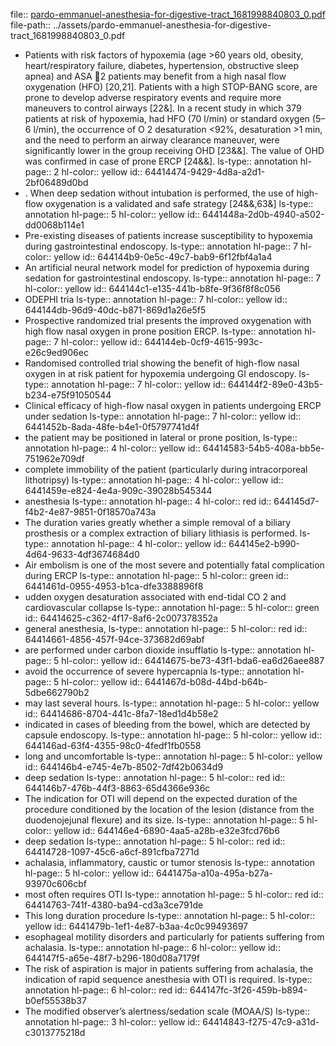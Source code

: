 file:: [pardo-emmanuel-anesthesia-for-digestive-tract_1681998840803_0.pdf](../assets/pardo-emmanuel-anesthesia-for-digestive-tract_1681998840803_0.pdf)
file-path:: ../assets/pardo-emmanuel-anesthesia-for-digestive-tract_1681998840803_0.pdf

- Patients with risk factors of hypoxemia (age >60 years old, obesity, heart/respiratory failure, diabetes, hypertension, obstructive sleep apnea) and ASA 2 patients may benefit from a high nasal flow oxygenation (HFO) [20,21]. Patients with a high STOP-BANG score, are prone to develop adverse respiratory events and require more maneuvers to control airways [22&]. In a recent study in which 379 patients at risk of hypoxemia, had HFO (70 l/min) or standard oxygen (5–6 l/min), the occurrence of O 2 desaturation <92%, desaturation >1 min, and the need to perform an airway clearance maneuver, were significantly lower in the group receiving OHD [23&&]. The value of OHD was confirmed in case of prone ERCP [24&&].
  ls-type:: annotation
  hl-page:: 2
  hl-color:: yellow
  id:: 64414474-9429-4d8a-a2d1-2bf06489d0bd
- . When deep sedation without intubation is performed, the use of high-flow oxygenation is a validated and safe strategy [24&&,63&]
  ls-type:: annotation
  hl-page:: 5
  hl-color:: yellow
  id:: 6441448a-2d0b-4940-a502-dd0068b114e1
- Pre-existing diseases of patients increase susceptibility to hypoxemia during gastrointestinal endoscopy.
  ls-type:: annotation
  hl-page:: 7
  hl-color:: yellow
  id:: 644144b9-0e5c-49c7-bab9-6f12fbf4a1a4
- An artificial neural network model for prediction of hypoxemia during sedation for gastrointestinal endoscopy.
  ls-type:: annotation
  hl-page:: 7
  hl-color:: yellow
  id:: 644144c1-e135-441b-b8fe-9f36f8f8c056
- ODEPHI tria
  ls-type:: annotation
  hl-page:: 7
  hl-color:: yellow
  id:: 644144db-96d9-40dc-b871-869d1a26e5f5
- Prospective randomized trial presents the improved oxygenation with high flow nasal oxygen in prone position ERCP.
  ls-type:: annotation
  hl-page:: 7
  hl-color:: yellow
  id:: 644144eb-0cf9-4615-993c-e26c9ed906ec
- Randomised controlled trial showing the benefit of high-flow nasal oxygen in at risk patient for hypoxemia undergoing GI endoscopy.
  ls-type:: annotation
  hl-page:: 7
  hl-color:: yellow
  id:: 644144f2-89e0-43b5-b234-e75f91050544
- Clinical efficacy of high-flow nasal oxygen in patients undergoing ERCP under sedation
  ls-type:: annotation
  hl-page:: 7
  hl-color:: yellow
  id:: 6441452b-8ada-48fe-b4e1-0f5797741d4f
- the patient may be positioned in lateral or prone position,
  ls-type:: annotation
  hl-page:: 4
  hl-color:: yellow
  id:: 64414583-54b5-408a-bb5e-751962e709df
- complete immobility of the patient (particularly during intracorporeal lithotripsy)
  ls-type:: annotation
  hl-page:: 4
  hl-color:: yellow
  id:: 6441459e-e824-4e4a-909c-39028b545344
- anesthesia
  ls-type:: annotation
  hl-page:: 4
  hl-color:: red
  id:: 644145d7-f4b2-4e87-9851-0f18570a743a
- The duration varies greatly whether a simple removal of a biliary prosthesis or a complex extraction of biliary lithiasis is performed. 
  ls-type:: annotation
  hl-page:: 4
  hl-color:: yellow
  id:: 644145e2-b990-4d64-9633-4df3674684d0
- Air embolism is one of the most severe and potentially fatal complication during ERCP
  ls-type:: annotation
  hl-page:: 5
  hl-color:: green
  id:: 6441461d-0955-4953-b1ca-dfe3388896f8
- udden oxygen desaturation associated with end-tidal CO 2 and cardiovascular collapse
  ls-type:: annotation
  hl-page:: 5
  hl-color:: green
  id:: 64414625-c362-4f17-8af6-2c007378352a
- general anesthesia,
  ls-type:: annotation
  hl-page:: 5
  hl-color:: red
  id:: 64414661-4856-457f-94ce-373682d69abf
- are performed under carbon dioxide insufflatio
  ls-type:: annotation
  hl-page:: 5
  hl-color:: yellow
  id:: 64414675-be73-43f1-bda6-ea6d26aee887
- avoid the occurrence of severe hypercapnia
  ls-type:: annotation
  hl-page:: 5
  hl-color:: yellow
  id:: 6441467d-b08d-44bd-b64b-5dbe662790b2
- may last several hours. 
  ls-type:: annotation
  hl-page:: 5
  hl-color:: yellow
  id:: 64414686-8704-441c-8fa7-18ed1d4b58e2
- indicated in cases of bleeding from the bowel, which are detected by capsule endoscopy. 
  ls-type:: annotation
  hl-page:: 5
  hl-color:: yellow
  id:: 644146ad-63f4-4355-98c0-4fedf1fb0558
- long and uncomfortable 
  ls-type:: annotation
  hl-page:: 5
  hl-color:: yellow
  id:: 644146b4-e745-4e7b-8502-7df42b0634d9
- deep sedation
  ls-type:: annotation
  hl-page:: 5
  hl-color:: red
  id:: 644146b7-476b-44f3-8863-65d4366e936c
- The indication for OTI will depend on the expected duration of the procedure conditioned by the location of the lesion (distance from the duodenojejunal flexure) and its size.
  ls-type:: annotation
  hl-page:: 5
  hl-color:: yellow
  id:: 644146e4-6890-4aa5-a28b-e32e3fcd76b6
- deep sedation 
  ls-type:: annotation
  hl-page:: 5
  hl-color:: red
  id:: 64414728-1097-45c6-a6cf-891cfba7271d
- achalasia, inflammatory, caustic or tumor stenosis
  ls-type:: annotation
  hl-page:: 5
  hl-color:: yellow
  id:: 6441475a-a10a-495a-b27a-93970c606cbf
- most often requires OTI 
  ls-type:: annotation
  hl-page:: 5
  hl-color:: red
  id:: 64414763-741f-4380-ba94-cd3a3ce791de
- This long duration procedure
  ls-type:: annotation
  hl-page:: 5
  hl-color:: yellow
  id:: 6441479b-1ef1-4e87-b3aa-4c0c99493697
- esophageal motility disorders and particularly for patients suffering from achalasia. 
  ls-type:: annotation
  hl-page:: 6
  hl-color:: yellow
  id:: 644147f5-a65e-48f7-b296-180d08a7179f
- The risk of aspiration is major in patients suffering from achalasia, the indication of rapid sequence anesthesia with OTI is required.
  ls-type:: annotation
  hl-page:: 6
  hl-color:: red
  id:: 644147fc-3f26-459b-b894-b0ef55538b37
- The modified observer’s alertness/sedation scale (MOAA/S)
  ls-type:: annotation
  hl-page:: 3
  hl-color:: yellow
  id:: 64414843-f275-47c9-a31d-c3013775218d